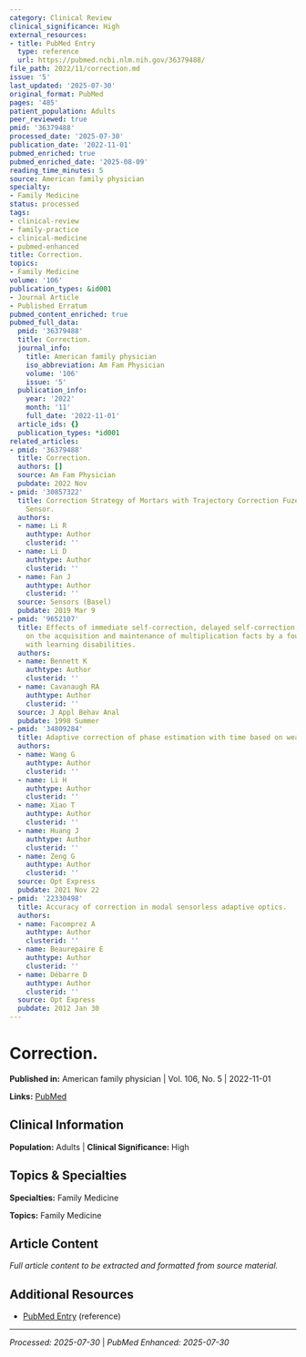 ```yaml
---
category: Clinical Review
clinical_significance: High
external_resources:
- title: PubMed Entry
  type: reference
  url: https://pubmed.ncbi.nlm.nih.gov/36379488/
file_path: 2022/11/correction.md
issue: '5'
last_updated: '2025-07-30'
original_format: PubMed
pages: '485'
patient_population: Adults
peer_reviewed: true
pmid: '36379488'
processed_date: '2025-07-30'
publication_date: '2022-11-01'
pubmed_enriched: true
pubmed_enriched_date: '2025-08-09'
reading_time_minutes: 5
source: American family physician
specialty:
- Family Medicine
status: processed
tags:
- clinical-review
- family-practice
- clinical-medicine
- pubmed-enhanced
title: Correction.
topics:
- Family Medicine
volume: '106'
publication_types: &id001
- Journal Article
- Published Erratum
pubmed_content_enriched: true
pubmed_full_data:
  pmid: '36379488'
  title: Correction.
  journal_info:
    title: American family physician
    iso_abbreviation: Am Fam Physician
    volume: '106'
    issue: '5'
  publication_info:
    year: '2022'
    month: '11'
    full_date: '2022-11-01'
  article_ids: {}
  publication_types: *id001
related_articles:
- pmid: '36379488'
  title: Correction.
  authors: []
  source: Am Fam Physician
  pubdate: 2022 Nov
- pmid: '30857322'
  title: Correction Strategy of Mortars with Trajectory Correction Fuze Based on Image
    Sensor.
  authors:
  - name: Li R
    authtype: Author
    clusterid: ''
  - name: Li D
    authtype: Author
    clusterid: ''
  - name: Fan J
    authtype: Author
    clusterid: ''
  source: Sensors (Basel)
  pubdate: 2019 Mar 9
- pmid: '9652107'
  title: Effects of immediate self-correction, delayed self-correction, and no correction
    on the acquisition and maintenance of multiplication facts by a fourth-grade student
    with learning disabilities.
  authors:
  - name: Bennett K
    authtype: Author
    clusterid: ''
  - name: Cavanaugh RA
    authtype: Author
    clusterid: ''
  source: J Appl Behav Anal
  pubdate: 1998 Summer
- pmid: '34809284'
  title: Adaptive correction of phase estimation with time based on weak measurement.
  authors:
  - name: Wang G
    authtype: Author
    clusterid: ''
  - name: Li H
    authtype: Author
    clusterid: ''
  - name: Xiao T
    authtype: Author
    clusterid: ''
  - name: Huang J
    authtype: Author
    clusterid: ''
  - name: Zeng G
    authtype: Author
    clusterid: ''
  source: Opt Express
  pubdate: 2021 Nov 22
- pmid: '22330498'
  title: Accuracy of correction in modal sensorless adaptive optics.
  authors:
  - name: Facomprez A
    authtype: Author
    clusterid: ''
  - name: Beaurepaire E
    authtype: Author
    clusterid: ''
  - name: Débarre D
    authtype: Author
    clusterid: ''
  source: Opt Express
  pubdate: 2012 Jan 30
---
```


# Correction.

**Published in:** American family physician | Vol. 106, No. 5 | 2022-11-01

**Links:** [PubMed](https://pubmed.ncbi.nlm.nih.gov/36379488/)

## Clinical Information

**Population:** Adults | **Clinical Significance:** High

## Topics & Specialties

**Specialties:** Family Medicine

**Topics:** Family Medicine

## Article Content

*Full article content to be extracted and formatted from source material.*

## Additional Resources

- [PubMed Entry](https://pubmed.ncbi.nlm.nih.gov/36379488/) (reference)

---

*Processed: 2025-07-30* | *PubMed Enhanced: 2025-07-30*
